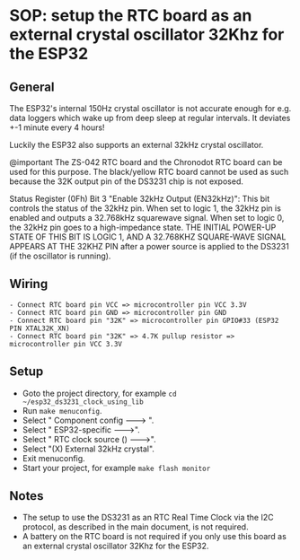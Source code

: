 # SOP: setup the RTC board as an external crystal oscillator 32Khz for the ESP32

## General
The ESP32's internal 150Hz crystal oscillator is not accurate enough for e.g. data loggers which wake up from deep sleep at regular intervals. It deviates +-1 minute every 4 hours!

Luckily the ESP32 also supports an external 32kHz crystal oscillator. 

@important The ZS-042 RTC board and the Chronodot RTC board can be used for this purpose. The black/yellow RTC board cannot be used as such because the 32K output pin of the DS3231 chip is not exposed.

Status Register (0Fh) Bit 3 "Enable 32kHz Output (EN32kHz)": This bit controls the status of the 32kHz pin. When set to logic 1, the 32kHz pin is enabled and outputs a 32.768kHz squarewave signal. When set to logic 0, the 32kHz pin goes to a high-impedance state. THE INITIAL POWER-UP STATE OF THIS BIT IS LOGIC 1, AND A 32.768KHZ SQUARE-WAVE SIGNAL APPEARS AT THE 32KHZ PIN after a power source is applied to the DS3231 (if the oscillator is running).

## Wiring
```
- Connect RTC board pin VCC => microcontroller pin VCC 3.3V
- Connect RTC board pin GND => microcontroller pin GND
- Connect RTC board pin "32K" => microcontroller pin GPIO#33 (ESP32 PIN XTAL32K_XN)
- Connect RTC board pin "32K" => 4.7K pullup resistor => microcontroller pin VCC 3.3V
```

## Setup
- Goto the project directory, for example `cd ~/esp32_ds3231_clock_using_lib`
- Run `make menuconfig`.
- Select " Component config  ---> ".
- Select " ESP32-specific  --->".
- Select " RTC clock source ()  --->".
- Select "(X) External 32kHz crystal".
- Exit menuconfig.
- Start your project, for example `make flash monitor`

## Notes
- The setup to use the DS3231 as an RTC Real Time Clock via the I2C protocol, as described in the main document, is not required.
- A battery on the RTC board is not required if you only use this board as an external crystal oscillator 32Khz for the ESP32.
